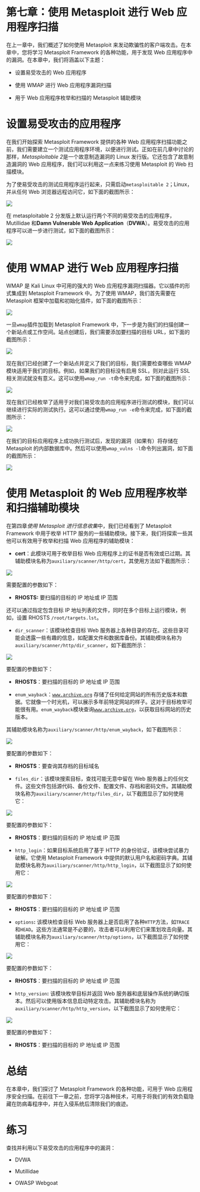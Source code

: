 # 第七章：使用 Metasploit 进行 Web 应用程序扫描

在上一章中，我们概述了如何使用 Metasploit 来发动欺骗性的客户端攻击。在本章中，您将学习 Metasploit Framework 的各种功能，用于发现 Web 应用程序中的漏洞。在本章中，我们将涵盖以下主题：

+   设置易受攻击的 Web 应用程序

+   使用 WMAP 进行 Web 应用程序漏洞扫描

+   用于 Web 应用程序枚举和扫描的 Metasploit 辅助模块

# 设置易受攻击的应用程序

在我们开始探索 Metasploit Framework 提供的各种 Web 应用程序扫描功能之前，我们需要建立一个测试应用程序环境，以便进行测试。正如在前几章中讨论的那样，*Metasploitable 2*是一个故意制造漏洞的 Linux 发行版。它还包含了故意制造漏洞的 Web 应用程序，我们可以利用这一点来练习使用 Metasploit 的 Web 扫描模块。

为了使易受攻击的测试应用程序运行起来，只需启动`metasploitable 2`；Linux，并从任何 Web 浏览器远程访问它，如下面的截图所示：

![](img/2257bed3-cc62-46d1-a14d-4488912ffc65.jpg)

在 metasploitable 2 分发版上默认运行两个不同的易受攻击的应用程序，Mutillidae 和**Damn Vulnerable Web Application**（**DVWA**）。易受攻击的应用程序可以进一步进行测试，如下面的截图所示：

![](img/1554dfaf-ef84-4a60-b2dd-918205226acf.jpg)

# 使用 WMAP 进行 Web 应用程序扫描

WMAP 是 Kali Linux 中可用的强大的 Web 应用程序漏洞扫描器。它以插件的形式集成到 Metasploit Framework 中。为了使用 WMAP，我们首先需要在 Metasploit 框架中加载和初始化插件，如下面的截图所示：

![](img/696e9e17-1793-4d66-8be4-4e7286f99a1c.jpg)

一旦`wmap`插件加载到 Metasploit Framework 中，下一步是为我们的扫描创建一个新站点或工作空间。站点创建后，我们需要添加要扫描的目标 URL，如下面的截图所示：

![](img/9e8073bf-3952-4d47-8876-eb00b0b5f1a2.jpg)

现在我们已经创建了一个新站点并定义了我们的目标，我们需要检查哪些 WMAP 模块适用于我们的目标。例如，如果我们的目标没有启用 SSL，则对此运行 SSL 相关测试就没有意义。这可以使用`wmap_run -t`命令来完成，如下面的截图所示：

![](img/ceff14a2-3635-45b5-9a56-3c2dfce6fed6.jpg)

现在我们已经枚举了适用于对我们易受攻击的应用程序进行测试的模块，我们可以继续进行实际的测试执行。这可以通过使用`wmap_run -e`命令来完成，如下面的截图所示：

![](img/b668b474-7699-4a2d-981a-31b490e12ed8.jpg)

在我们的目标应用程序上成功执行测试后，发现的漏洞（如果有）将存储在 Metasploit 的内部数据库中。然后可以使用`wmap_vulns -l`命令列出漏洞，如下面的截图所示：

![](img/cde1f4fd-8c23-4bae-976a-7b0feeeaf2e2.jpg)

# 使用 Metasploit 的 Web 应用程序枚举和扫描辅助模块

在第四章*使用 Metasploit 进行信息收集*中，我们已经看到了 Metasploit Framework 中用于枚举 HTTP 服务的一些辅助模块。接下来，我们将探索一些其他可以有效用于枚举和扫描 Web 应用程序的辅助模块：

+   **cert**：此模块可用于枚举目标 Web 应用程序上的证书是否有效或已过期。其辅助模块名称为`auxiliary/scanner/http/cert`，其使用方法如下截图所示：

![](img/7a7f4c2d-0540-4327-92c9-b8246254c8fe.jpg)

需要配置的参数如下：

+   **RHOSTS:** 要扫描的目标的 IP 地址或 IP 范围

还可以通过指定包含目标 IP 地址列表的文件，同时在多个目标上运行模块，例如，设置 RHOSTS `/root/targets.lst`。

+   `dir_scanner`：该模块检查目标 Web 服务器上各种目录的存在。这些目录可能会透露一些有趣的信息，如配置文件和数据库备份。其辅助模块名称为`auxiliary/scanner/http/dir_scanner`，如下截图所示：

![](img/439145d9-c2af-4738-b13e-f37a5ce72d40.jpg)

要配置的参数如下：

+   **RHOSTS**：要扫描的目标的 IP 地址或 IP 范围

+   `enum_wayback`：[`www.archive.org`](http://www.archive.org) 存储了任何给定网站的所有历史版本和数据。它就像一个时光机，可以展示多年前特定网站的样子。这对于目标枚举可能很有用。`enum_wayback`模块查询[`www.archive.org`](http://www.archive.org)，以获取目标网站的历史版本。

其辅助模块名称为`auxiliary/scanner/http/enum_wayback`，如下截图所示：

![](img/eac308d0-8420-4e7c-9768-a89c3f995f2f.jpg)

要配置的参数如下：

+   **RHOSTS**：要查询其存档的目标域名

+   `files_dir`：该模块搜索目标，查找可能无意中留在 Web 服务器上的任何文件。这些文件包括源代码、备份文件、配置文件、存档和密码文件。其辅助模块名称为`auxiliary/scanner/http/files_dir`，以下截图显示了如何使用它：

![](img/b1ad24dd-ad33-4ae8-98be-d7141345cf3e.jpg)

要配置的参数如下：

+   **RHOSTS**：要扫描的目标的 IP 地址或 IP 范围

+   `http_login`：如果目标系统启用了基于 HTTP 的身份验证，该模块尝试暴力破解。它使用 Metasploit Framework 中提供的默认用户名和密码字典。其辅助模块名称为`auxiliary/scanner/http/http_login`，以下截图显示了如何使用它：

![](img/d9b8234d-a8c7-4d43-9057-7fcbd6a0099a.jpg)

要配置的参数如下：

+   **RHOSTS**：要扫描的目标的 IP 地址或 IP 范围

+   `options`**:** 该模块检查目标 Web 服务器上是否启用了各种`HTTP`方法，如`TRACE`和`HEAD`。这些方法通常是不必要的，攻击者可以利用它们来策划攻击向量。其辅助模块名称为`auxiliary/scanner/http/options`，以下截图显示了如何使用它：

![](img/19e3d025-9143-40ed-abbe-fbdf8fb88cac.jpg)

要配置的参数如下：

+   **RHOSTS**：要扫描的目标的 IP 地址或 IP 范围

+   `http_version`**:** 该模块枚举目标并返回 Web 服务器和底层操作系统的确切版本。然后可以使用版本信息启动特定攻击。其辅助模块名称为`auxiliary/scanner/http/http_version`，以下截图显示了如何使用它：

![](img/f30527d8-9968-482a-b66c-184d94039659.jpg)

要配置的参数如下：

+   **RHOSTS**：要扫描的目标的 IP 地址或 IP 范围

# 总结

在本章中，我们探讨了 Metasploit Framework 的各种功能，可用于 Web 应用程序安全扫描。在前往下一章之前，您将学习各种技术，可用于将我们的有效负载隐藏在防病毒程序中，并在入侵系统后清除我们的痕迹。

# 练习

查找并利用以下易受攻击的应用程序中的漏洞：

+   DVWA

+   Mutillidae

+   OWASP Webgoat
